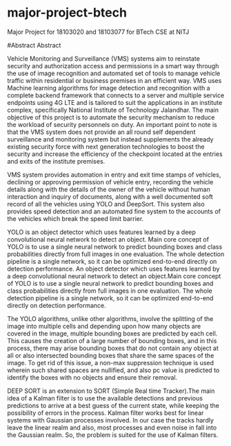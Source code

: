 # major-project-btech
Major Project for 18103020 and 18103077 for BTech CSE at NITJ

#Abstract
Abstract

Vehicle Monitoring and Surveillance (VMS) systems aim to reinstate security and authorization access and permissions in a smart way through the use of image recognition and automated set of tools to manage vehicle traffic within residential or business premises in an efficient way. VMS uses Machine learning algorithms for image detection and recognition with a complete backend framework that connects to a server and multiple service endpoints using 4G LTE and is tailored to suit the applications in an institute complex, specifically National Institute of Technology Jalandhar. The main objective of this project is to automate the security mechanism to reduce the workload of security personnels on duty. An important point to note is that the VMS system does not provide an all round self dependent surveillance and monitoring system but instead supplements the already existing security force with next generation technologies to boost the security and increase the efficiency of the checkpoint located at the entries and exits of the institute premises.

VMS system provides automation in entry and exit time stamps of vehicles, declining or approving permission of vehicle entry, recording the vehicle details along with the details of the owner of the vehicle without human interaction and inquiry of documents, along with a well documented soft record of all the vehicles using YOLO and DeepSort. This system also provides speed detection and an automated fine system to the accounts of the vehicles which break the speed limit barrier.

YOLO is an object detector which  uses features learned by a deep convolutional neural network to detect an object. Main core concept of YOLO is to use a single neural network to predict bounding boxes and class probabilities directly from full images in one evaluation. The whole detection pipeline is a single network, so it can be optimized end-to-end directly on detection performance. An object detector which  uses features learned by a deep convolutional neural network to detect an object.Main core concept of YOLO is to use a single neural network to predict bounding boxes and class probabilities directly from full images in one evaluation. The whole detection pipeline is a single network, so it can be optimized end-to-end directly on detection performance.

The YOLO algorithms, unlike other algorithms, involve the splitting of the image into multiple cells and depending upon how many objects are covered in the image, multiple bounding boxes are predicted by each cell. This causes the creation of a large number of bounding boxes, and in this process, there may arise bounding boxes that do not contain any object at all or also intersected bounding boxes that share the same spaces of the image. To get rid of this issue, a non-max suppression technique is used wherein such shared spaces are nullified, and also pc value is predicted to identify the boxes with no objects and ensure their removal.

DEEP SORT is an extension to SORT (Simple Real time Tracker).The main idea of a Kalman filter is to use the available detections and previous predictions to arrive at a best guess of the current state, while keeping the possibility of errors in the process. Kalman filter works best for linear systems with Gaussian processes involved. In our case the tracks hardly leave the linear realm and also, most processes and even noise in fall into the Gaussian realm. So, the problem is suited for the use of Kalman filters.
